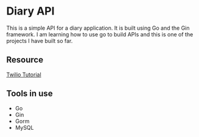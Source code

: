 # Diary API
This is a simple API for a diary application. It is built using Go and the Gin framework.
I am learning how to use go to build APIs and this is one of the projects I have built so far.

## Resource
[Twilio Tutorial](https://www.twilio.com/en-us/blog/build-restful-api-using-golang-and-gin)

## Tools in use
- Go
- Gin
- Gorm
- MySQL